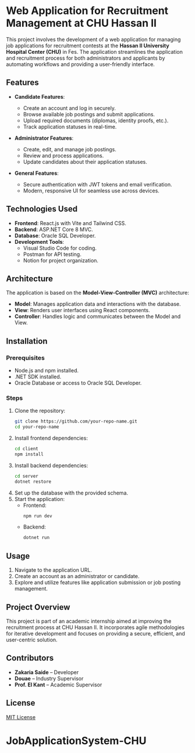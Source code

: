# Web Application for Recruitment Management at CHU Hassan II

This project involves the development of a web application for managing job applications for recruitment contests at the **Hassan II University Hospital Center (CHU)** in Fes. The application streamlines the application and recruitment process for both administrators and applicants by automating workflows and providing a user-friendly interface.

## Features

- **Candidate Features**:
  - Create an account and log in securely.
  - Browse available job postings and submit applications.
  - Upload required documents (diplomas, identity proofs, etc.).
  - Track application statuses in real-time.

- **Administrator Features**:
  - Create, edit, and manage job postings.
  - Review and process applications.
  - Update candidates about their application statuses.

- **General Features**:
  - Secure authentication with JWT tokens and email verification.
  - Modern, responsive UI for seamless use across devices.

## Technologies Used

- **Frontend**: React.js with Vite and Tailwind CSS.
- **Backend**: ASP.NET Core 8 MVC.
- **Database**: Oracle SQL Developer.
- **Development Tools**:
  - Visual Studio Code for coding.
  - Postman for API testing.
  - Notion for project organization.

## Architecture

The application is based on the **Model-View-Controller (MVC)** architecture:
- **Model**: Manages application data and interactions with the database.
- **View**: Renders user interfaces using React components.
- **Controller**: Handles logic and communicates between the Model and View.


## Installation

### Prerequisites
- Node.js and npm installed.
- .NET SDK installed.
- Oracle Database or access to Oracle SQL Developer.

### Steps
1. Clone the repository:
   ```bash
   git clone https://github.com/your-repo-name.git
   cd your-repo-name
   ```
2. Install frontend dependencies:
   ```bash
   cd client
   npm install
   ```
3. Install backend dependencies:
   ```bash
   cd server
   dotnet restore
   ```
4. Set up the database with the provided schema.
5. Start the application:
   - Frontend:
     ```bash
     npm run dev
     ```
   - Backend:
     ```bash
     dotnet run
     ```

## Usage

1. Navigate to the application URL.
2. Create an account as an administrator or candidate.
3. Explore and utilize features like application submission or job posting management.

## Project Overview

This project is part of an academic internship aimed at improving the recruitment process at CHU Hassan II. It incorporates agile methodologies for iterative development and focuses on providing a secure, efficient, and user-centric solution.

## Contributors

- **Zakaria Saide** – Developer
- **Douae** – Industry Supervisor
- **Prof. El Kant** – Academic Supervisor

## License

[MIT License](LICENSE)


# JobApplicationSystem-CHU
